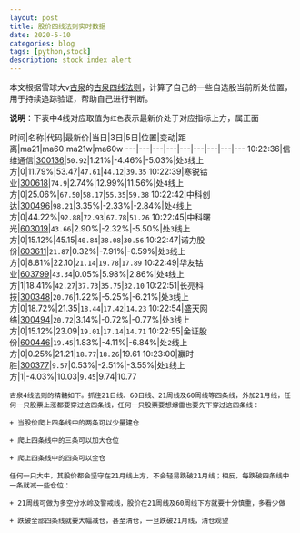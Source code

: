 ```yaml
---
layout: post
title: 股价四线法则实时数据
date: 2020-5-10
categories: blog
tags: [python,stock]
description: stock index alert
---
```



本文根据雪球大v[古泉](https://xueqiu.com/u/7148646888)的[古泉四线法则](https://xueqiu.com/7148646888/130498192)，计算了自己的一些自选股当前所处位置，用于持续追踪验证，帮助自己进行判断。

**说明**：下表中4线对应取值为`红色`表示最新价处于对应指标上方，属正面

时间|名称|代码|最新价|当日|3日|5日|位置|变动|距离|ma21|ma60|ma21w|ma60w
---|---|---|---|---|---|---|---|---
10:22:36|信维通信|[300136](https://xueqiu.com/S/SZ300136)|`50.92`|1.21%|-4.46%|-5.03%|处`3`线上方|0|11.79%|53.47|`47.61`|`44.12`|`39.35`
10:22:39|寒锐钴业|[300618](https://xueqiu.com/S/SZ300618)|`74.9`|2.74%|12.99%|11.56%|处`4`线上方|0|25.06%|`67.50`|`58.17`|`55.35`|`59.38`
10:22:42|中科创达|[300496](https://xueqiu.com/S/SZ300496)|`98.21`|3.35%|-2.33%|-2.84%|处`4`线上方|0|44.22%|`92.88`|`72.93`|`67.78`|`51.26`
10:22:45|中科曙光|[603019](https://xueqiu.com/S/SH603019)|`43.66`|2.90%|-2.32%|-5.50%|处`3`线上方|0|15.12%|45.15|`40.84`|`38.08`|`30.56`
10:22:47|诺力股份|[603611](https://xueqiu.com/S/SH603611)|`21.87`|0.32%|-7.91%|-0.59%|处`3`线上方|0|8.81%|22.10|`21.14`|`19.78`|`17.89`
10:22:49|华友钴业|[603799](https://xueqiu.com/S/SH603799)|`43.34`|0.05%|5.98%|2.86%|处`4`线上方|1|18.41%|`42.27`|`37.73`|`35.75`|`32.10`
10:22:51|长亮科技|[300348](https://xueqiu.com/S/SZ300348)|`20.76`|1.22%|-5.25%|-6.21%|处`3`线上方|0|18.72%|21.35|`18.44`|`17.42`|`14.23`
10:22:54|盛天网络|[300494](https://xueqiu.com/S/SZ300494)|`20.72`|3.14%|-0.72%|-0.77%|处`3`线上方|0|15.12%|23.09|`19.01`|`17.14`|`14.71`
10:22:55|金证股份|[600446](https://xueqiu.com/S/SH600446)|`19.45`|1.83%|-4.11%|-6.84%|处`2`线上方|0|0.25%|21.21|`18.77`|`18.26`|19.61
10:23:00|赢时胜|[300377](https://xueqiu.com/S/SZ300377)|`9.57`|0.53%|-2.51%|-3.55%|处`1`线上方|1|-4.03%|10.03|`9.45`|9.74|10.77

```
古泉4线法则的精髓如下。抓住21日线、60日线、21周线及60周线等四条线，外加21月线，任何一只股票上涨都要穿过这四条线，任何一只股票要想爆雷也要先下穿过这四条线：

+ 当股价爬上四条线中的两条可以少量建仓

+ 爬上四条线中的三条可以加大仓位

+ 爬上四条线中的四条可以全仓

任何一只大牛，其股价都会坚守在21月线上方，不会轻易跌破21月线；相反，每跌破四条线中一条就减一些仓位：

+ 21周线可做为多空分水岭及警戒线，股价在21周线及60周线下方就要十分慎重，多看少做

+ 跌破全部四条线就要大幅减仓，甚至清仓，一旦跌破21月线，清仓观望
```